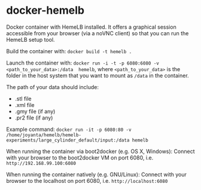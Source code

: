 # docker-hemelb
Docker container with HemeLB installed. It offers a graphical session
accessible from your browser (via a noVNC client) so that you can run
the HemeLB setup tool.

Build the container with: `docker build -t hemelb .`

Launch the container with: `docker run -i -t -p 6080:6080 -v <path_to_your_data>:/data  hemelb`,
where `<path_to_your_data>` is the folder in the host system that you want to mount as `/data` in the container.

The path of your data should include:
- .stl file
- .xml file
- .gmy file (if any)
- .pr2 file (if any)

Example command: 
`docker run -it -p 6080:80 -v /home/joyanta/hemelb/hemelb-experiments/large_cylinder_default/input:/data hemelb`

When running the container via boot2docker (e.g. OS X, Windows): Connect with
your browser to the boot2docker VM on port 6080, i.e. `http://192.168.99.100:6080`

When running the container natively (e.g. GNU/Linux): Connect with
your browser to the localhost on port 6080, i.e. `http://localhost:6080`
